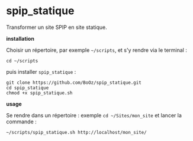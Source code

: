 # spip_statique
Transformer un site SPIP en site statique.


**installation**

Choisir un répertoire, par exemple `~/scripts`, et s'y rendre via le terminal :
```
cd ~/scripts
```
puis installer `spip_statique` :

```
git clone https://github.com/BoOz/spip_statique.git
cd spip_statique
chmod +x spip_statique.sh
```

**usage**

Se rendre dans un répertoire : exemple `cd ~/Sites/mon_site` et lancer la commande :
```
~/scripts/spip_statique.sh http://localhost/mon_site/
```
